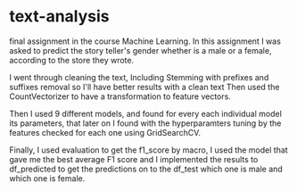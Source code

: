 # text-analysis
final assignment in the course Machine Learning. In this assignment I was asked to predict the story teller's gender whether is a male or a female, according to the store they wrote.

I went through cleaning the text, Including Stemming with prefixes and suffixes removal so I'll have better results with a clean text 
Then used the CountVectorizer to have a transformation to feature vectors.

Then I used 9 different models, and found for every each individual model its parameters, that later on I found with the hyperparamters tuning by the features checked for each one using GridSearchCV.

Finally, I used evaluation to get the f1_score by macro, I used the model that gave me the best average F1 score and
I implemented the results to df_predicted to get the predictions on to the df_test which one is male and which one is female.
